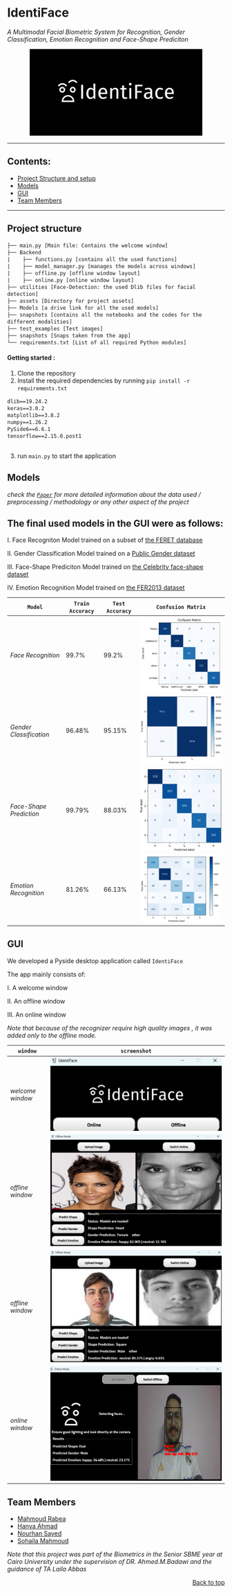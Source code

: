 <div id = 'top'></div>

# IdentiFace 

*A Multimodal Facial Biometric System for Recognition, Gender Classification, Emotion Recognition and Face-Shape Prediciton*
<div align='center'>

![Alt Text](assets/Icons/logo.png)

</div>

____________________________________________________________________

## Contents:
* <a href="#ps">Project Structure and setup</a>
* <a href="#models">Models</a>
* <a href="#gui">GUI</a>
* <a href="#members">Team Members</a>
______________________________________________________________________

<div id="ps">

## Project structure


```
├── main.py [Main file: Contains the welcome window]
├── Backend
|    ├── functions.py [contains all the used functions]
|    ├── model_manager.py [manages the models across windows]
|    ├── offline.py [offline window layout]
|    ├── online.py [online window layout]
├── utilities [Face-Detection: the used Dlib files for facial detection]
├── assets [Directory for project assets]
├── Models [a drive link for all the used models]
├── snapshots [contains all the notebooks and the codes for the different modalities]
├── test_examples [Test images]
├── snapshots [Snaps taken from the app]
└── requirements.txt [List of all required Python modules]

```
#### Getting started :
1) Clone the repository
2) Install the required dependencies by running `pip install -r requirements.txt`

```
dlib==19.24.2
keras==3.0.2
matplotlib==3.8.2
numpy==1.26.2
PySide6==6.6.1
tensorflow==2.15.0.post1


```
3) run `main.py` to start the application

</div>

<div id="models">

## Models

*check the <a href="https://github.com/MahmoudRabea13/IdentiFace/blob/main/IdentiFace%20A%20VGG%20Based%20Multimodal%20Facial%20Biometric%20System%20.pdf">`Paper`</a> for more detailed information about the data used / preprocessing / methodology or any other aspect of the project*

## The final used models in the GUI were as follows: 

I. Face Recogniton Model trained on a subset of <a href="https://www.nist.gov/itl/products-and-services/color-feret-database">the FERET database</a>  

II. Gender Classification Model trained on a <a href="https://www.kaggle.com/datasets/cashutosh/gen
der-classification-dataset/data"> Public Gender dataset </a>

III. Face-Shape Prediciton Model trained on <a href="https://www.researchgate.net/publication/328775300_A_Hybrid_Approach_to_Building_Face_Shape_Classifier_for_Hairstyle_Recommender_System">the Celebrity face-shape dataset</a> 

IV. Emotion Recognition Model trained on <a href="https://www.kaggle.com/datasets/msambare/fer2
013">the FER2013 dataset</a>

<div align="center">

|`Model`|`Train Accuracy`|`Test Accuracy`|`Confusion Matrix`|
|-------|----|-----|------|
|*Face Recognition*|99.7%|99.2%|![recognizer](Snapshots/matrix_recognition.png) |
|*Gender Classification*|96.48%|95.15%|![gender](Snapshots/matrix_gender.png) |
|*Face-Shape Prediction*|99.79%|88.03%|![shape](Snapshots/matrix_faceshape.png) |
|*Emotion Recognition*|81.26%|66.13%|![emotion](Snapshots/matrix_emotion.png) |

</div>

</div>

<div id="gui">

## GUI

We developed a Pyside desktop application called `IdentiFace`

The app mainly consists of:

I. A welcome window

II. An offline window

III. An online window

*Note that because of the recognizer require high quality images , it was added only to the offline mode.*



|`window`|`screenshot`|
|---|---|
|*welcome window*|![welcome](Snapshots/welcome.png)|
|*offline window*|![welcome](Snapshots/offline1.png)|
|*offline window*|![welcome](Snapshots/offline2.png)|
|*online window*|![welcome](Snapshots/online.png)|


</div>
<div id="members">

## Team Members

* [Mahmoud Rabea](https://github.com/MahmoudRabea13)
* [Hanya Ahmad](https://github.com/Hanya-Ahmad) 
* [Nourhan Sayed](https://github.com/Nourhan-Sayed) 
* [Sohaila Mahmoud](https://github.com/sohailamahmoud) 

*Note that this project was part of the Biometrics in the Senior SBME year at Cairo University under the supervision of DR. Ahmed.M.Badawi and the guidance of TA Laila Abbas*



</div>



<p align="right"><a href="#top">Back to top</a></p>
